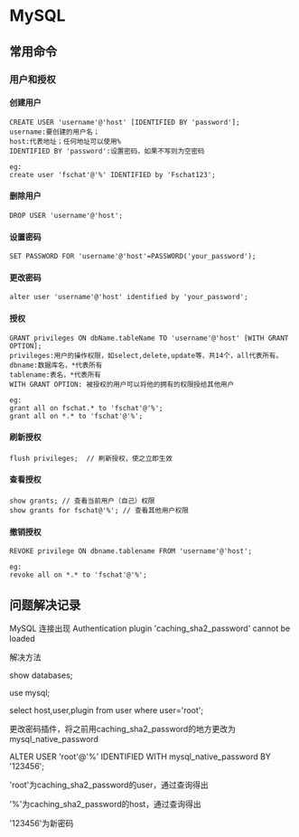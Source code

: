 # MySQL

## 常用命令

### 用户和授权

#### 创建用户

```
CREATE USER 'username'@'host' [IDENTIFIED BY 'password'];
username:要创建的用户名；
host:代表地址；任何地址可以使用%
IDENTIFIED BY 'password':设置密码，如果不写则为空密码

eg:
create user 'fschat'@'%' IDENTIFIED by 'Fschat123';
```

#### 删除用户

```
DROP USER 'username'@'host';
```

#### 设置密码

```
SET PASSWORD FOR 'username'@'host'=PASSWORD('your_password');
```

#### 更改密码

```
alter user 'username'@'host' identified by 'your_password';
```

#### 授权

```
GRANT privileges ON dbName.tableName TO 'username'@'host' [WITH GRANT OPTION];
privileges:用户的操作权限，如select,delete,update等，共14个，all代表所有。
dbname:数据库名，*代表所有
tablename:表名，*代表所有
WITH GRANT OPTION: 被授权的用户可以将他的拥有的权限授给其他用户

eg:
grant all on fschat.* to 'fschat'@'%';
grant all on *.* to 'fschat'@'%';
```

#### 刷新授权

```
flush privileges;  // 刷新授权，使之立即生效
```

#### 查看授权

```
show grants; // 查看当前用户（自己）权限
show grants for fschat@'%'; // 查看其他用户权限
```

#### 撤销授权

```
REVOKE privilege ON dbname.tablename FROM 'username'@'host';

eg:
revoke all on *.* to 'fschat'@'%';
```

## 问题解决记录

MySQL 连接出现 Authentication plugin 'caching_sha2_password' cannot be loaded

解决方法

show databases;

use mysql;

select host,user,plugin from user where user='root';

更改密码插件，将之前用caching_sha2_password的地方更改为mysql_native_password

ALTER USER 'root'@'%' IDENTIFIED WITH mysql_native_password BY '123456';

'root'为caching_sha2_password的user，通过查询得出

'%'为caching_sha2_password的host，通过查询得出

'123456'为新密码